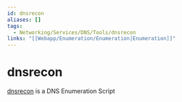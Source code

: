 ```yaml
---
id: dnsrecon
aliases: []
tags:
  - Networking/Services/DNS/Tools/dnsrecon
links: "[[Webapp/Enumeration/Enumeration|Enumeration]]"
---
```


# dnsrecon

[dnsrecon](https://github.com/darkoperator/dnsrecon)
is a DNS Enumeration Script
